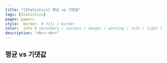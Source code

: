 ```yaml
---
title: "[Statistics] 평균 vs 기댓값"
tags: [Statistics]
pages: papers
style:  border  # fill / border 
color:  info # secondary / success / danger / warning / info / light / dark
description: "<br>-<br>"
---
```


## 평균 vs 기댓값
